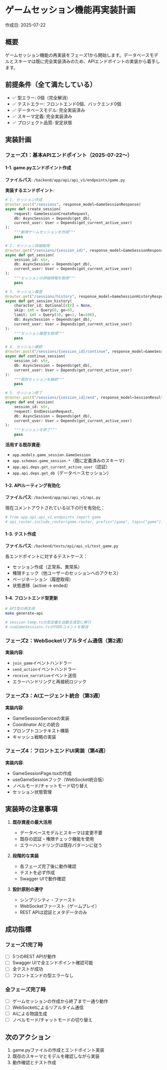 # ゲームセッション機能再実装計画
作成日: 2025-07-22

## 概要
ゲームセッション機能の再実装をフェーズ1から開始します。データベースモデルとスキーマは既に完全実装済みのため、APIエンドポイントの実装から着手します。

## 前提条件（全て満たしている）
- ✅ 型エラー: 0個（完全解消）
- ✅ テストエラー: フロントエンド0個、バックエンド0個
- ✅ データベースモデル: 完全実装済み
- ✅ スキーマ定義: 完全実装済み
- ✅ プロジェクト品質: 安定状態

## 実装計画

### フェーズ1：基本APIエンドポイント（2025-07-22〜）

#### 1-1. game.pyエンドポイント作成
**ファイルパス**: `/backend/app/api/api_v1/endpoints/game.py`

**実装するエンドポイント**:
```python
# 1. セッション作成
@router.post("/sessions", response_model=GameSessionResponse)
async def create_session(
    request: GameSessionCreateRequest,
    db: AsyncSession = Depends(get_db),
    current_user: User = Depends(get_current_active_user)
):
    """新規ゲームセッションを作成"""
    pass

# 2. セッション詳細取得
@router.get("/sessions/{session_id}", response_model=GameSessionResponse)
async def get_session(
    session_id: str,
    db: AsyncSession = Depends(get_db),
    current_user: User = Depends(get_current_active_user)
):
    """セッションの詳細情報を取得"""
    pass

# 3. セッション履歴
@router.get("/sessions/history", response_model=GameSessionHistoryResponse)
async def get_session_history(
    character_id: Optional[str] = None,
    skip: int = Query(0, ge=0),
    limit: int = Query(20, ge=1, le=100),
    db: AsyncSession = Depends(get_db),
    current_user: User = Depends(get_current_active_user)
):
    """セッション履歴を取得"""
    pass

# 4. セッション継続
@router.post("/sessions/{session_id}/continue", response_model=GameSessionResponse)
async def continue_session(
    session_id: str,
    db: AsyncSession = Depends(get_db),
    current_user: User = Depends(get_current_active_user)
):
    """既存セッションを継続"""
    pass

# 5. セッション終了
@router.post("/sessions/{session_id}/end", response_model=SessionResultResponse)
async def end_session(
    session_id: str,
    request: EndSessionRequest,
    db: AsyncSession = Depends(get_db),
    current_user: User = Depends(get_current_active_user)
):
    """セッションを終了"""
    pass
```

**活用する既存資産**:
- `app.models.game_session.GameSession`
- `app.schemas.game_session.*`（既に定義済みのスキーマ）
- `app.api.deps.get_current_active_user`（認証）
- `app.api.deps.get_db`（データベースセッション）

#### 1-2. APIルーティング有効化
**ファイルパス**: `/backend/app/api/api_v1/api.py`

現在コメントアウトされている以下の行を有効化：
```python
# from app.api.api_v1.endpoints import game
# api_router.include_router(game.router, prefix="/game", tags=["game"])
```

#### 1-3. テスト作成
**ファイルパス**: `/backend/tests/api/api_v1/test_game.py`

各エンドポイントに対するテストケース：
- セッション作成（正常系、異常系）
- 権限チェック（他ユーザーのセッションへのアクセス）
- ページネーション（履歴取得）
- 状態遷移（active → ended）

#### 1-4. フロントエンド型更新
```bash
# API型の再生成
make generate-api

# session-temp.tsの型定義を自動生成型に移行
# useGameSessions.tsのTODOコメントを解消
```

### フェーズ2：WebSocketリアルタイム通信（第2週）

**実装内容**:
- `join_game`イベントハンドラー
- `send_action`イベントハンドラー
- `receive_narrative`イベント送信
- エラーハンドリングと再接続ロジック

### フェーズ3：AIエージェント統合（第3週）

**実装内容**:
- GameSessionServiceの実装
- Coordinator AIとの統合
- プロンプトコンテキスト構築
- キャッシュ戦略の実装

### フェーズ4：フロントエンドUI実装（第4週）

**実装内容**:
- GameSessionPage.tsxの作成
- useGameSessionフック（WebSocket統合版）
- ノベルモード/チャットモード切り替え
- セッション状態管理

## 実装時の注意事項

1. **既存資産の最大活用**
   - データベースモデルとスキーマは変更不要
   - 既存の認証・権限チェック機能を使用
   - エラーハンドリングは既存パターンに従う

2. **段階的な実装**
   - 各フェーズ完了後に動作確認
   - テストを必ず作成
   - Swagger UIで動作確認

3. **設計原則の遵守**
   - シンプリシティ・ファースト
   - WebSocketファースト（ゲームプレイ）
   - REST APIは認証とメタデータのみ

## 成功指標

### フェーズ1完了時
- [ ] 5つのREST APIが動作
- [ ] Swagger UIで全エンドポイント確認可能
- [ ] 全テストが成功
- [ ] フロントエンドの型エラーなし

### 全フェーズ完了時
- [ ] ゲームセッションの作成から終了まで一通り動作
- [ ] WebSocketによるリアルタイム通信
- [ ] AIによる物語生成
- [ ] ノベルモード/チャットモードの切り替え

## 次のアクション
1. game.pyファイルの作成とエンドポイント実装
2. 既存のスキーマとモデルを確認しながら実装
3. 動作確認とテスト作成